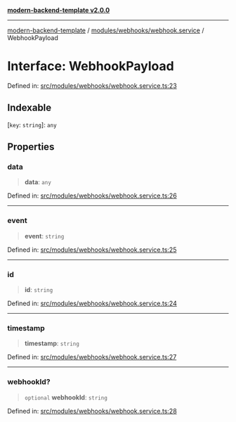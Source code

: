 [**modern-backend-template v2.0.0**](../../../../README.md)

***

[modern-backend-template](../../../../modules.md) / [modules/webhooks/webhook.service](../README.md) / WebhookPayload

# Interface: WebhookPayload

Defined in: [src/modules/webhooks/webhook.service.ts:23](https://github.com/maemreyo/saas-4cus-nodejs/blob/2a5b3f3aa11335dfa561e80e1feabb8e6084261e/src/modules/webhooks/webhook.service.ts#L23)

## Indexable

\[`key`: `string`\]: `any`

## Properties

### data

> **data**: `any`

Defined in: [src/modules/webhooks/webhook.service.ts:26](https://github.com/maemreyo/saas-4cus-nodejs/blob/2a5b3f3aa11335dfa561e80e1feabb8e6084261e/src/modules/webhooks/webhook.service.ts#L26)

***

### event

> **event**: `string`

Defined in: [src/modules/webhooks/webhook.service.ts:25](https://github.com/maemreyo/saas-4cus-nodejs/blob/2a5b3f3aa11335dfa561e80e1feabb8e6084261e/src/modules/webhooks/webhook.service.ts#L25)

***

### id

> **id**: `string`

Defined in: [src/modules/webhooks/webhook.service.ts:24](https://github.com/maemreyo/saas-4cus-nodejs/blob/2a5b3f3aa11335dfa561e80e1feabb8e6084261e/src/modules/webhooks/webhook.service.ts#L24)

***

### timestamp

> **timestamp**: `string`

Defined in: [src/modules/webhooks/webhook.service.ts:27](https://github.com/maemreyo/saas-4cus-nodejs/blob/2a5b3f3aa11335dfa561e80e1feabb8e6084261e/src/modules/webhooks/webhook.service.ts#L27)

***

### webhookId?

> `optional` **webhookId**: `string`

Defined in: [src/modules/webhooks/webhook.service.ts:28](https://github.com/maemreyo/saas-4cus-nodejs/blob/2a5b3f3aa11335dfa561e80e1feabb8e6084261e/src/modules/webhooks/webhook.service.ts#L28)
